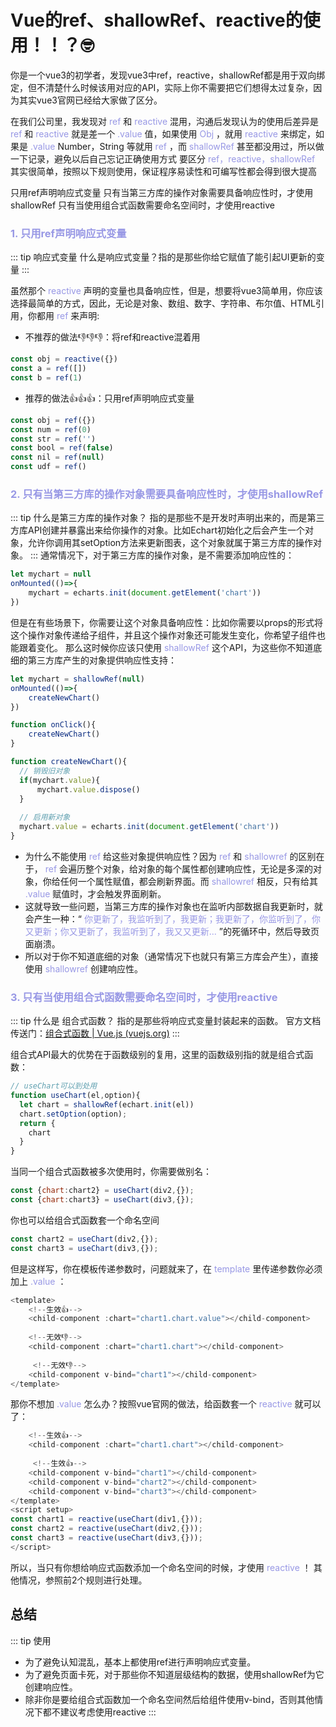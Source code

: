 # Vue的ref、shallowRef、reactive的使用！！？🤓

你是一个vue3的初学者，发现vue3中ref，reactive，shallowRef都是用于双向绑定，但不清楚什么时候该用对应的API，实际上你不需要把它们想得太过复杂，因为其实vue3官网已经给大家做了区分。

<CustomLink title='Vue3' desc='渐进式 JavaScript 框架' href='https://cn.vuejs.org/api/reactivity-core.html#ref'/>

在我们公司里，我发现对<font color=#9898E5> ref </font>和<font color=#9898E5> reactive </font>混用，沟通后发现认为的使用后差异是<font color=#9898E5> ref </font>和<font color=#9898E5> reactive </font>就是差一个<font color=#9898E5> .value </font>值，如果使用<font color=#9898E5> Obj </font>，就用<font color=#9898E5> reactive </font>来绑定，如果是<font color=#9898E5> .value </font>Number，String </font>等就用<font color=#9898E5> ref </font>，而<font color=#9898E5> shallowRef </font>甚至都没用过，所以做一下记录，避免以后自己忘记正确使用方式
要区分<font color=#9898E5> ref，reactive，shallowRef </font>其实很简单，按照以下规则使用，保证程序易读性和可编写性都会得到很大提高

只用ref声明响应式变量
只有当第三方库的操作对象需要具备响应性时，才使用shallowRef
只有当使用组合式函数需要命名空间时，才使用reactive

### <font color=#9898E5>1. 只用ref声明响应式变量</font>

::: tip 响应式变量
什么是响应式变量？指的是那些你给它赋值了能引起UI更新的变量
:::

虽然那个<font color=#9898E5> reactive  </font>声明的变量也具备响应性，但是，想要将vue3简单用，你应该选择最简单的方式，因此，无论是对象、数组、数字、字符串、布尔值、HTML引用，你都用<font color=#9898E5>  ref  </font>来声明:

- 不推荐的做法👎👎👎：将ref和reactive混着用

```js
const obj = reactive({})
const a = ref([])
const b = ref(1)
```

- 推荐的做法👍👍👍：只用ref声明响应式变量

```js
const obj = ref({})
const num = ref(0)
const str = ref('')
const bool = ref(false)
const nil = ref(null)
const udf = ref()
```

### <font color=#9898E5>2. 只有当第三方库的操作对象需要具备响应性时，才使用shallowRef</font>

::: tip 什么是第三方库的操作对象？
指的是那些不是开发时声明出来的，而是第三方库API创建并暴露出来给你操作的对象。比如Echart初始化之后会产生一个对象，允许你调用其setOption方法来更新图表，这个对象就属于第三方库的操作对象。
:::
通常情况下，对于第三方库的操作对象，是不需要添加响应性的：

```js
let mychart = null
onMounted(()=>{
    mychart = echarts.init(document.getElement('chart'))
})
```

但是在有些场景下，你需要让这个对象具备响应性：比如你需要以props的形式将这个操作对象传递给子组件，并且这个操作对象还可能发生变化，你希望子组件也能跟着变化。
那么这时候你应该只使用<font color=#9898E5> shallowRef </font>这个API，为这些你不知道底细的第三方库产生的对象提供响应性支持：

```js
let mychart = shallowRef(null)
onMounted(()=>{
    createNewChart()
})

function onClick(){
    createNewChart()
}

function createNewChart(){
  // 销毁旧对象
  if(mychart.value){
      mychart.value.dispose()
  }
  
  // 启用新对象
  mychart.value = echarts.init(document.getElement('chart'))
}
```

- 为什么不能使用<font color=#9898E5> ref </font>给这些对象提供响应性？因为<font color=#9898E5> ref </font>和<font color=#9898E5> shallowref </font>的区别在于，<font color=#9898E5> ref </font>会遍历整个对象，给对象的每个属性都创建响应性，无论是多深的对象，你给任何一个属性赋值，都会刷新界面。而<font color=#9898E5> shallowref </font>相反，只有给其<font color=#9898E5> .value </font>赋值时，才会触发界面刷新。
- 这就导致一些问题，当第三方库的操作对象也在监听内部数据自我更新时，就会产生一种：“<font color=#9898E5> 你更新了，我监听到了，我更新；我更新了，你监听到了，你又更新；你又更新了，我监听到了，我又又更新... </font>”的死循环中，然后导致页面崩溃。
- 所以对于你不知道底细的对象（通常情况下也就只有第三方库会产生），直接使用<font color=#9898E5> shallowref </font>创建响应性。

### <font color=#9898E5>3. 只有当使用组合式函数需要命名空间时，才使用reactive</font>

::: tip 什么是 组合式函数？
指的是那些将响应式变量封装起来的函数。
官方文档传送门：<a href='https://cn.vuejs.org/guide/reusability/composables#what-is-a-composable'>组合式函数 | Vue.js (vuejs.org)</a>
:::

组合式API最大的优势在于函数级别的复用，这里的函数级别指的就是组合式函数：

```js
// useChart可以到处用
function useChart(el,option){
  let chart = shallowRef(echart.init(el))
  chart.setOption(option);
  return {
    chart
  }
}
```

当同一个组合式函数被多次使用时，你需要做别名：

```js
const {chart:chart2} = useChart(div2,{});
const {chart:chart3} = useChart(div3,{});
```

你也可以给组合式函数套一个命名空间

```js
const chart2 = useChart(div2,{});
const chart3 = useChart(div3,{});
```

但是这样写，你在模板传递参数时，问题就来了，在<font color=#9898E5> template </font>里传递参数你必须加上<font color=#9898E5> .value </font>：

```js
<template>
    <!--生效👍-->
    <child-component :chart="chart1.chart.value"></child-component>
    
    <!--无效👎-->
    <child-component :chart="chart1.chart"></child-component>
    
     <!--无效👎-->
    <child-component v-bind="chart1"></child-component>
</template>
```

那你不想加<font color=#9898E5> .value </font>怎么办？按照vue官网的做法，给函数套一个 <font color=#9898E5> reactive </font>就可以了：

```js
    <!--生效👍-->
    <child-component :chart="chart1.chart"></child-component>
    
     <!--生效👍-->
    <child-component v-bind="chart1"></child-component>
    <child-component v-bind="chart2"></child-component>
    <child-component v-bind="chart3"></child-component>
</template>
<script setup>
const chart1 = reactive(useChart(div1,{}));
const chart2 = reactive(useChart(div2,{}));
const chart3 = reactive(useChart(div3,{}));
</script>
```

所以，当只有你想给响应式函数添加一个命名空间的时候，才使用<font color=#9898E5> reactive </font>！
其他情况，参照前2个规则进行处理。

## 总结

::: tip 使用

- 为了避免认知混乱，基本上都使用ref进行声明响应式变量。
- 为了避免页面卡死，对于那些你不知道层级结构的数据，使用shallowRef为它创建响应性。
- 除非你是要给组合式函数加一个命名空间然后给组件使用v-bind，否则其他情况下都不建议考虑使用reactive
:::
